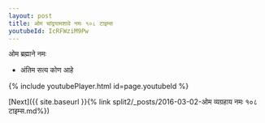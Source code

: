 ```yaml
---
layout: post
title: ओम चांद्रयामशावे नमः १०८ टाइम्स
youtubeId: IcRFWziM9Pw
---
```

 
 
 ओम ब्रह्माने नमः  
 
 -  अंतिम सत्य कोण आहे 
 
  
 
  
 
 
 
 
 
 


{% include youtubePlayer.html id=page.youtubeId %}
 
[Next]({{ site.baseurl }}{% link  split2/_posts/2016-03-02-ओम व्यग्रहाय नमः १०८ टाइम्स.md%})
 

